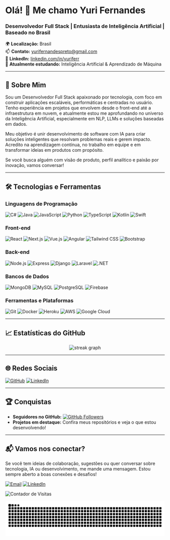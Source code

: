 # Olá! 👋 Me chamo Yuri Fernandes

### Desenvolvedor Full Stack | Entusiasta de Inteligência Artificial | Baseado no Brasil

🌍 **Localização:** Brasil  
📫 **Contato:** [yurifernandespreto@gmail.com](mailto:yurifernandespreto@gmail.com)  
💼 **LinkedIn:** [linkedin.com/in/yuriferr](https://www.linkedin.com/in/yuriferr/)  
🧠 **Atualmente estudando:** Inteligência Artificial & Aprendizado de Máquina  

---

## 🚀 Sobre Mim

Sou um Desenvolvedor Full Stack apaixonado por tecnologia, com foco em construir aplicações escaláveis, performáticas e centradas no usuário. Tenho experiência em projetos que envolvem desde o front-end até a infraestrutura em nuvem, e atualmente estou me aprofundando no universo da Inteligência Artificial, especialmente em NLP, LLMs e soluções baseadas em dados.

Meu objetivo é unir desenvolvimento de software com IA para criar soluções inteligentes que resolvam problemas reais e gerem impacto. Acredito na aprendizagem contínua, no trabalho em equipe e em transformar ideias em produtos com propósito.

Se você busca alguém com visão de produto, perfil analítico e paixão por inovação, vamos conversar!

---

## 🛠️ Tecnologias e Ferramentas

### Linguagens de Programação  
![C#](https://img.shields.io/badge/-C%23-239120?logo=c-sharp&logoColor=white)
![Java](https://img.shields.io/badge/-Java-007396?logo=java&logoColor=white)
![JavaScript](https://img.shields.io/badge/-JavaScript-F7DF1E?logo=javascript&logoColor=black)
![Python](https://img.shields.io/badge/-Python-3776AB?logo=python&logoColor=white)
![TypeScript](https://img.shields.io/badge/-TypeScript-3178C6?logo=typescript&logoColor=white)
![Kotlin](https://img.shields.io/badge/-Kotlin-0095D5?logo=kotlin&logoColor=white)
![Swift](https://img.shields.io/badge/-Swift-FA7343?logo=swift&logoColor=white)

### Front-end  
![React](https://img.shields.io/badge/-React-61DAFB?logo=react&logoColor=black)
![Next.js](https://img.shields.io/badge/-Next.js-000000?logo=next.js&logoColor=white)
![Vue.js](https://img.shields.io/badge/-Vue.js-4FC08D?logo=vue.js&logoColor=white)
![Angular](https://img.shields.io/badge/-Angular-DD0031?logo=angular&logoColor=white)
![Tailwind CSS](https://img.shields.io/badge/-Tailwind%20CSS-38B2AC?logo=tailwind-css&logoColor=white)
![Bootstrap](https://img.shields.io/badge/-Bootstrap-7952B3?logo=bootstrap&logoColor=white)

### Back-end  
![Node.js](https://img.shields.io/badge/-Node.js-339933?logo=node.js&logoColor=white)
![Express](https://img.shields.io/badge/-Express-000000?logo=express&logoColor=white)
![Django](https://img.shields.io/badge/-Django-092E20?logo=django&logoColor=white)
![Laravel](https://img.shields.io/badge/-Laravel-FF2D20?logo=laravel&logoColor=white)
![.NET](https://img.shields.io/badge/-.NET-512BD4?logo=.net&logoColor=white)

### Bancos de Dados  
![MongoDB](https://img.shields.io/badge/-MongoDB-47A248?logo=mongodb&logoColor=white)
![MySQL](https://img.shields.io/badge/-MySQL-4479A1?logo=mysql&logoColor=white)
![PostgreSQL](https://img.shields.io/badge/-PostgreSQL-336791?logo=postgresql&logoColor=white)
![Firebase](https://img.shields.io/badge/-Firebase-FFCA28?logo=firebase&logoColor=black)

### Ferramentas e Plataformas  
![Git](https://img.shields.io/badge/-Git-F05032?logo=git&logoColor=white)
![Docker](https://img.shields.io/badge/-Docker-2496ED?logo=docker&logoColor=white)
![Heroku](https://img.shields.io/badge/-Heroku-430098?logo=heroku&logoColor=white)
![AWS](https://img.shields.io/badge/-AWS-232F3E?logo=amazon-aws&logoColor=white)
![Google Cloud](https://img.shields.io/badge/-Google%20Cloud-4285F4?logo=google-cloud&logoColor=white)

---

## 📈 Estatísticas do GitHub

<div align="center">
  <img src="https://streak-stats.demolab.com?user=yuriferr&locale=en&mode=daily&theme=dark&hide_border=false&border_radius=5&order=3" height="220" alt="streak graph"  />
</div>

---

## 🌐 Redes Sociais

[![GitHub](https://img.shields.io/badge/-GitHub-181717?logo=github&logoColor=white)](https://github.com/yuriferr)
[![LinkedIn](https://img.shields.io/badge/-LinkedIn-0077B5?logo=linkedin&logoColor=white)](https://www.linkedin.com/in/yuriferr/)

---

## 🏆 Conquistas

- **Seguidores no GitHub:** [![GitHub Followers](https://img.shields.io/github/followers/yuriferr?label=Follow&style=social)](https://github.com/yuriferr)
- **Projetos em destaque:** Confira meus repositórios e veja o que estou desenvolvendo!

---

## 📬 Vamos nos conectar?

Se você tem ideias de colaboração, sugestões ou quer conversar sobre tecnologia, IA ou desenvolvimento, me mande uma mensagem. Estou sempre aberto a boas conexões e desafios!

[![Email](https://img.shields.io/badge/-Email-D14836?logo=gmail&logoColor=white)](mailto:yurifernandespreto@gmail.com)
[![LinkedIn](https://img.shields.io/badge/-LinkedIn-0077B5?logo=linkedin&logoColor=white)](https://www.linkedin.com/in/yuriferr/)

![Contador de Visitas](https://komarev.com/ghpvc/?username=yuriferr)

<picture>
  <source media="(prefers-color-scheme: dark)" srcset="https://raw.githubusercontent.com/yuriferr/yuriferr/output/github-contribution-grid-snake-dark.svg">
  <source media="(prefers-color-scheme: light)" srcset="https://raw.githubusercontent.com/yuriferr/yuriferr/output/github-contribution-grid-snake.svg">
  <img alt="github contribution grid snake animation" src="https://raw.githubusercontent.com/yuriferr/yuriferr/output/github-contribution-grid-snake.svg">
</picture>

